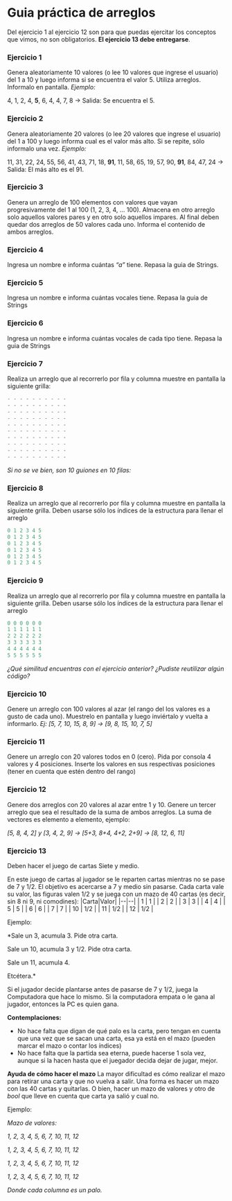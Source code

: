 # Guia práctica de arreglos

Del ejercicio 1 al ejercicio 12 son para que puedas ejercitar los conceptos que vimos, no son obligatorios. **El ejercicio 13 debe entregarse**.

### Ejercicio 1
Genera aleatoriamente 10 valores (o lee 10 valores que ingrese el usuario) del 1 a 10 y luego informa si se encuentra el valor 5. Utiliza arreglos. Informalo en pantalla.
*Ejemplo:*

4, 1, 2, 4, **5**, 6, 4, 4, 7, 8 -> Salida: Se encuentra el 5.

### Ejercicio 2
Genera aleatoriamente 20 valores (o lee 20 valores que ingrese el usuario) del 1 a 100 y luego informa cual es el valor más alto. Si se repite, sólo informalo una vez.
*Ejemplo:*

11, 31, 22, 24, 55, 56, 41, 43, 71, 18, **91**, 11, 58, 65, 19, 57, 90, **91**, 84, 47, 24 -> Salida: El más alto es el 91.

### Ejercicio 3
Genera un arreglo de 100 elementos con valores que vayan progresivamente del 1 al 100 (1, 2, 3, 4, ... 100). Almacena en otro arreglo solo aquellos valores pares y en otro solo aquellos impares. Al final deben quedar dos arreglos de 50 valores cada uno. Informa el contenido de ambos arreglos.

### Ejercicio 4
Ingresa un nombre e informa cuántas *“a”* tiene. Repasa la guia de Strings.

### Ejercicio 5
Ingresa un nombre e informa cuántas vocales tiene. Repasa la guia de Strings

### Ejercicio 6
Ingresa un nombre e informa cuántas vocales de cada tipo tiene. Repasa la guia de Strings

### Ejercicio 7
Realiza un arreglo que al recorrerlo por fila y columna muestre en pantalla la siguiente grilla:

```cpp
- - - - - - - - - -
- - - - - - - - - -
- - - - - - - - - -
- - - - - - - - - -
- - - - - - - - - -
- - - - - - - - - -
- - - - - - - - - -
- - - - - - - - - -
- - - - - - - - - -
- - - - - - - - - -
```
*Si no se ve bien, son 10 guiones en 10 filas:*



### Ejercicio 8
Realiza un arreglo que al recorrerlo por fila y columna muestre en pantalla la siguiente grilla. Deben usarse sólo los índices de la estructura para llenar el arreglo

```cpp
0 1 2 3 4 5
0 1 2 3 4 5
0 1 2 3 4 5
0 1 2 3 4 5
0 1 2 3 4 5
0 1 2 3 4 5
```

### Ejercicio 9
Realiza un arreglo que al recorrerlo por fila y columna muestre en pantalla la siguiente grilla. Deben usarse sólo los índices de la estructura para llenar el arreglo

```cpp
0 0 0 0 0 0
1 1 1 1 1 1
2 2 2 2 2 2
3 3 3 3 3 3
4 4 4 4 4 4
5 5 5 5 5 5
```
*¿Qué similitud encuentras con el ejercicio anterior? ¿Pudiste reutilizar algún código?*

### Ejercicio 10
Genere un arreglo con 100 valores al azar (el rango del los valores es a gusto de cada uno). Muestrelo en pantalla y luego inviértalo y vuelta a informarlo. 
*Ej: [5, 7, 10, 15, 8, 9] → [9, 8, 15, 10, 7, 5]*

### Ejercicio 11
Genere un arreglo con 20 valores todos en 0 (cero). Pida por consola 4 valores y 4 posiciones. Inserte los valores en sus respectivas posiciones (tener en cuenta que estén dentro del rango)

### Ejercicio 12

Genere dos arreglos con 20 valores al azar entre 1 y 10. Genere un tercer arreglo que sea el resultado de la suma de ambos arreglos. La suma de vectores es elemento a elemento, ejemplo:
    
*[5, 8, 4, 2] y [3, 4, 2, 9] → [5+3, 8+4, 4+2, 2+9] → [8, 12, 6, 11]*

### Ejercicio 13
Deben hacer el juego de cartas Siete y medio.

En este juego de cartas al jugador se le reparten cartas mientras no se pase de 7 y 1/2. El objetivo es acercarse a 7 y medio sin pasarse.
Cada carta vale su valor, las figuras valen 1/2 y se juega con un mazo de 40 cartas (es decir, sin 8 ni 9, ni comodines):
|Carta|Valor|
|--|--|
| 1 | 1 |
| 2 | 2 |
| 3 | 3 |
| 4 | 4 |
| 5 | 5 |
| 6 | 6 |
| 7 | 7 |
| 10 | 1/2 |
| 11 | 1/2 |
| 12 | 1/2 |

Ejemplo: 

*Sale un 3, acumula 3. Pide otra carta.

Sale un 10, acumula 3 y 1/2. Pide otra carta.

Sale un 11, acumula 4. 

Etcétera.* 

Si el jugador decide plantarse antes de pasarse de 7 y 1/2, juega la Computadora que hace lo mismo. Si la computadora empata o le gana al jugador, entonces la PC es quien gana.

**Contemplaciones:**

-   No hace falta que digan de qué palo es la carta, pero tengan en cuenta que una vez que se sacan una carta, esa ya está en el mazo (pueden marcar el mazo o contar los índices)
-   No hace falta que la partida sea eterna, puede hacerse 1 sola vez, aunque si la hacen hasta que el juegador decida dejar de jugar, mejor.

**Ayuda de cómo hacer el mazo**
La mayor dificultad es cómo realizar el mazo para retirar una carta y que no vuelva a salir. Una forma es hacer un mazo con las 40 cartas y quitarlas. O bien, hacer un mazo de valores y otro de *bool* que lleve en cuenta que carta ya salió y cual no. 

Ejemplo:

*Mazo de valores:*

*1, 2, 3, 4, 5, 6, 7, 10, 11, 12*

*1, 2, 3, 4, 5, 6, 7, 10, 11, 12*

*1, 2, 3, 4, 5, 6, 7, 10, 11, 12*

*1, 2, 3, 4, 5, 6, 7, 10, 11, 12*


*Donde cada columna es un palo.*
